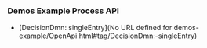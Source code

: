 ### Demos Example Process API
- [DecisionDmn: singleEntry](No URL defined for demos-example/OpenApi.html#tag/DecisionDmn:-singleEntry)
